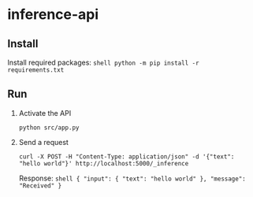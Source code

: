 # inference-api

## Install
Install required packages:
    ```shell
    python -m pip install -r requirements.txt
    ```

## Run
1. Activate the API
    ```shell
    python src/app.py
    ```

2. Send a request
    ```shell
    curl -X POST -H "Content-Type: application/json" -d '{"text": "hello world"}' http://localhost:5000/_inference
    ```

    Response:
        ```shell
        {
            "input": {
                "text": "hello world"
        },
            "message": "Received"
        }
        ```

